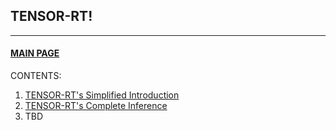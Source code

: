## TENSOR-RT!
---

<div>
  <a href="../"><h4>MAIN PAGE</h4></a>
</div>

CONTENTS:
1. <a href="understand_trt/">TENSOR-RT's Simplified Introduction</a>
1. <a href="understand_trt_complete/">TENSOR-RT's Complete Inference</a>
2. TBD